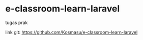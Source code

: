 # e-classroom-learn-laravel
tugas prak

link git:
https://github.com/Kosmasu/e-classroom-learn-laravel
